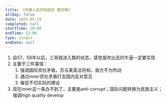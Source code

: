 ```yaml
---
title: 《中華人民共和國史 第四卷》
allDay: false
date: 2025-05-19
completed: null
startTime: 20:00
endTime: 23:00
type: single
endDate: null
---
```

1. 自57、58年以后，三哥就进入飘的状态，感觉是吹出去的牛逼一定要实现
2. 主要干三件事情：
	1. 强调国际资社矛盾，苏与美英法将和，我方不为所动
	2. 通过inner资社矛盾打击国内反对意见
	3. 催促不切实际的建设
3. 现在inner这一条办不到了，主要是anti-corrupt；国际问题转换为民族主义；强调high quality develop